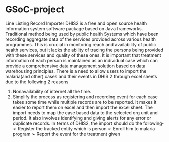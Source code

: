 # GSoC-project
Line Listing Record Importer
DHIS2 is a free and open source health information system software package based
on Java frameworks. Traditional method being used by public health Systems which
have been recording aggregate data of the services provided across various health
programmes.
This is crucial in monitoring reach and availability of public health services, but it
lacks the ability of tracing the persons being provided with these services and quality
of these ones. It is important that treatment information of each person is maintained
as an individual case which can provide a comprehensive data management solution
based on data warehousing principles.
There is a need to allow users to import the malaria(and other) cases and their
events in DHIS 2 through excel sheets due to the following 2 reasons­
1. Non­availability of internet all the time.
2. Simplify the process as registering and recording event for each case takes some
time while multiple records are to be reported. It makes it easier to report them on
excel and then import the excel sheet.
The import needs to map the case based data to the selected org unit and period. It
also involves identifying and giving alerts for any error or duplicate records.
In terms of DHIS2, the import should do the following­
➢ Register the tracked entity which is person
➢ Enroll him to malaria program
➢ Report the event for the treatment given
